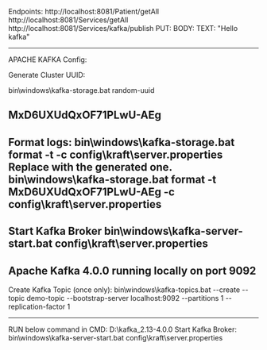 Endpoints:
http://localhost:8081/Patient/getAll
http://localhost:8081/Services/getAll
http://localhost:8081/Services/kafka/publish PUT: BODY: TEXT: "Hello kafka"

------------------------------------------------------------------------------------------------------------------
APACHE KAFKA Config:

Generate Cluster UUID:

bin\windows\kafka-storage.bat random-uuid

MxD6UXUdQxOF71PLwU-AEg
--------------------------------------------------------------------------------------------
Format logs:
bin\windows\kafka-storage.bat format -t <your-uuid> -c config\kraft\server.properties
Replace <your-uuid> with the generated one.
bin\windows\kafka-storage.bat format -t MxD6UXUdQxOF71PLwU-AEg -c config\kraft\server.properties
-------------------------------------------------------------------------------------------

Start Kafka Broker
bin\windows\kafka-server-start.bat config\kraft\server.properties
-----------------------------------------------------------------------------
Apache Kafka 4.0.0 running locally on port 9092
-----------------------------------------------------------------------------------------------------
Create Kafka Topic (once only):
bin\windows\kafka-topics.bat --create --topic demo-topic --bootstrap-server localhost:9092 --partitions 1 --replication-factor 1

--------------------------------------------------------------------------------------------------------------
RUN below command in CMD: 
D:\kafka_2.13-4.0.0
Start Kafka Broker:
bin\windows\kafka-server-start.bat config\kraft\server.properties